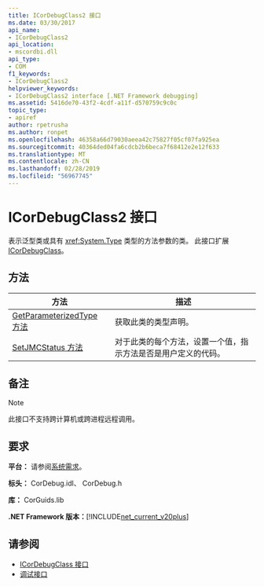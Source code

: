 ```yaml
---
title: ICorDebugClass2 接口
ms.date: 03/30/2017
api_name:
- ICorDebugClass2
api_location:
- mscordbi.dll
api_type:
- COM
f1_keywords:
- ICorDebugClass2
helpviewer_keywords:
- ICorDebugClass2 interface [.NET Framework debugging]
ms.assetid: 5416de70-43f2-4cdf-a11f-d570759c9c0c
topic_type:
- apiref
author: rpetrusha
ms.author: ronpet
ms.openlocfilehash: 46358a66d79030aeea42c75827f05cf07fa925ea
ms.sourcegitcommit: 40364ded04fa6cdcb2b6beca7f68412e2e12f633
ms.translationtype: MT
ms.contentlocale: zh-CN
ms.lasthandoff: 02/28/2019
ms.locfileid: "56967745"
---
```

# <a name="icordebugclass2-interface"></a>ICorDebugClass2 接口

表示泛型类或具有 <xref:System.Type> 类型的方法参数的类。 此接口扩展[ICorDebugClass](../../../../docs/framework/unmanaged-api/debugging/icordebugclass-interface.md)。  
  
## <a name="methods"></a>方法  
  
|方法|描述|  
|------------|-----------------|  
|[GetParameterizedType 方法](../../../../docs/framework/unmanaged-api/debugging/icordebugclass2-getparameterizedtype-method.md)|获取此类的类型声明。|  
|[SetJMCStatus 方法](../../../../docs/framework/unmanaged-api/debugging/icordebugclass2-setjmcstatus-method.md)|对于此类的每个方法，设置一个值，指示方法是否是用户定义的代码。|  
  
## <a name="remarks"></a>备注  
  
> [!NOTE]
>  此接口不支持跨计算机或跨进程远程调用。  
  
## <a name="requirements"></a>要求  
 **平台：** 请参阅[系统需求](../../../../docs/framework/get-started/system-requirements.md)。  
  
 **标头：** CorDebug.idl、 CorDebug.h  
  
 **库：** CorGuids.lib  
  
 **.NET Framework 版本：**[!INCLUDE[net_current_v20plus](../../../../includes/net-current-v20plus-md.md)]  
  
## <a name="see-also"></a>请参阅
- [ICorDebugClass 接口](../../../../docs/framework/unmanaged-api/debugging/icordebugclass-interface.md)
- [调试接口](../../../../docs/framework/unmanaged-api/debugging/debugging-interfaces.md)

